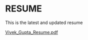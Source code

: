 # RESUME
This is the latest and updated resume

<!-- [Vivek_Gupta_Resume.pdf.pdf](https://github.com/vivekbtu/RESUME/files/10179493/Vivek_Gupta_Resume.pdf.pdf) -->

<!-- [Vivek_Gupta_Resume.pdf](https://github.com/vivekbtu/RESUME/files/10179512/Vivek_Gupta_Resume.pdf) -->

<!-- [Vivek_Gupta_Resume.pdf](https://github.com/vivekbtu/RESUME/files/10417154/Vivek_Gupta_Resume.pdf) -->

<!-- [Vivek_Gupta_Resume.pdf](https://github.com/vivekbtu/RESUME/files/11951159/Vivek_Gupta_Resume.pdf.pdf) -->

[Vivek_Gupta_Resume.pdf](https://github.com/vivekbtu/RESUME/files/14855865/Vivek_Gupta_Resume.pdf)

